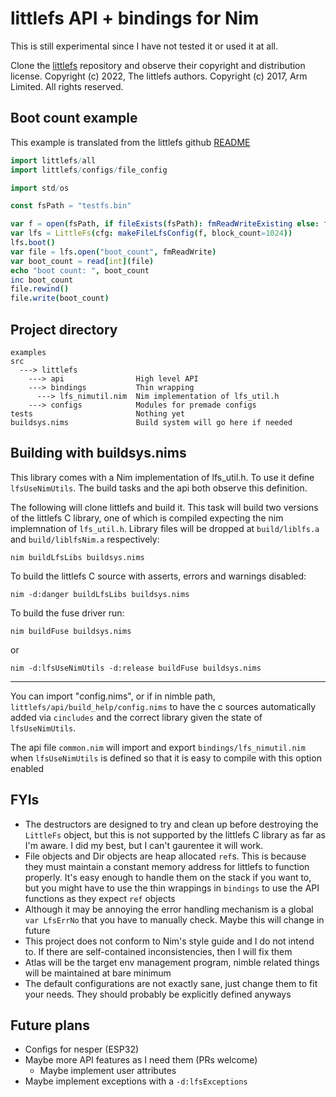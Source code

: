 # littlefs API + bindings for Nim

This is still experimental since I have not tested it or used it at all.

Clone the [littlefs](https://github.com/littlefs-project/littlefs) repository and observe their copyright and distribution license.
Copyright (c) 2022, The littlefs authors.
Copyright (c) 2017, Arm Limited. All rights reserved.

## Boot count example
This example is translated from the littlefs github [README](https://github.com/littlefs-project/littlefs/blob/master/README.md)

```nim
import littlefs/all
import littlefs/configs/file_config

import std/os

const fsPath = "testfs.bin"

var f = open(fsPath, if fileExists(fsPath): fmReadWriteExisting else: fmReadWrite)
var lfs = LittleFs(cfg: makeFileLfsConfig(f, block_count=1024))
lfs.boot()
var file = lfs.open("boot_count", fmReadWrite)
var boot_count = read[int](file)
echo "boot count: ", boot_count
inc boot_count
file.rewind()
file.write(boot_count)
```

## Project directory
```
examples
src
  ---> littlefs
    ---> api                High level API
    ---> bindings           Thin wrapping
      ---> lfs_nimutil.nim  Nim implementation of lfs_util.h
    ---> configs            Modules for premade configs
tests                       Nothing yet
buildsys.nims               Build system will go here if needed
```

## Building with buildsys.nims
This library comes with a Nim implementation of lfs_util.h. To use it define `lfsUseNimUtils`. The build tasks
and the api both observe this definition.

The following will clone littlefs and build it. This task will build two versions of the littlefs C library, 
one of which is compiled expecting the nim implemnation of `lfs_util.h`. Library files will be dropped at
`build/liblfs.a` and `build/liblfsNim.a` respectively:

`nim buildLfsLibs buildsys.nims`

To build the littlefs C source with asserts, errors and warnings disabled:

`nim -d:danger buildLfsLibs buildsys.nims`

To build the fuse driver run:

`nim buildFuse buildsys.nims`

or

`nim -d:lfsUseNimUtils -d:release buildFuse buildsys.nims`

---

You can import "config.nims", or if in nimble path, `littlefs/api/build_help/config.nims` to have the c sources automatically added via `cincludes` and the correct library given the state of
`lfsUseNimUtils`.

The api file `common.nim` will import and export `bindings/lfs_nimutil.nim` when `lfsUseNimUtils` is defined so that it is easy to 
compile with this option enabled

## FYIs
- The destructors are designed to try and clean up before destroying the `LittleFs` object, but this 
is not supported by the littlefs C library as far as I'm aware. I did my best, but I can't gaurentee it will work.
- File objects and Dir objects are heap allocated `ref`s. This is because they must maintain a constant memory address for
littlefs to function properly. It's easy enough to handle them on the stack if you want to, but you might have to use the thin wrappings in `bindings`
to use the API functions as they expect `ref` objects
- Although it may be annoying the error handling mechanism is a global `var LfsErrNo` that you have to manually check. Maybe this will change in future
- This project does not conform to Nim's style guide and I do not intend to. If there are self-contained inconsistencies, then I will fix them
- Atlas will be the target env management program, nimble related things will be maintained at bare minimum
- The default configurations are not exactly sane, just change them to fit your needs. They should probably be explicitly defined anyways

## Future plans
- Configs for nesper (ESP32)
- Maybe more API features as I need them (PRs welcome)
    - Maybe implement user attributes
- Maybe implement exceptions with a `-d:lfsExceptions`
